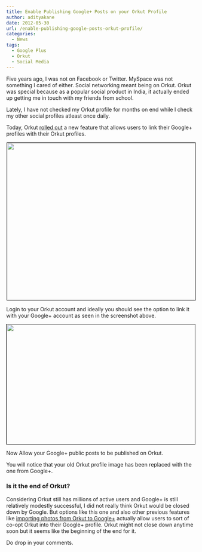 ```yaml
---
title: Enable Publishing Google+ Posts on your Orkut Profile
author: adityakane
date: 2012-05-30
url: /enable-publishing-google-posts-orkut-profile/
categories:
  - News
tags:
  - Google Plus
  - Orkut
  - Social Media
---
```

Five years ago, I was not on Facebook or Twitter. MySpace was not something I cared of either. Social networking meant being on Orkut. Orkut was special because as a popular social product in India, it actually ended up getting me in touch with my friends from school.

Lately, I have not checked my Orkut profile for months on end while I check my other social profiles atleast once daily.

Today, Orkut <a href="http://www.orkut.co.in/Main#CommMsgs?cmm=95114051&tid=5747950476537944237" onclick="_gaq.push(['_trackEvent', 'outbound-article', 'http://www.orkut.co.in/Main#CommMsgs?cmm=95114051&tid=5747950476537944237', 'rolled out']);" >rolled out</a> a new feature that allows users to link their Google+ profiles with their Orkut profiles.

<a href="http://devilsworkshop.org/enable-publishing-google-posts-orkut-profile/gplus_orkut_link/" rel="attachment wp-att-58401"><img class="size-full wp-image-58401 alignnone" style="border: 1px solid black; margin: 1px;" title="Linking Orkut Profile" src="http://cdn.devilsworkshop.org/files/2012/05/gplus_Orkut_link.png" alt="" width="550" height="421" /></a>

Login to your Orkut account and ideally you should see the option to link it with your Google+ account as seen in the screenshot above.

<a href="http://devilsworkshop.org/enable-publishing-google-posts-orkut-profile/orkut_permission_gplus/" rel="attachment wp-att-58404"><img class="size-full wp-image-58404 alignnone" style="border: 1px solid black;" title="Orkut_Permission_gplus" src="http://cdn.devilsworkshop.org/files/2012/05/Orkut_Permission_gplus.png" alt="" width="550" height="321" /></a>

Now Allow your Google+ public posts to be published on Orkut.

You will notice that your old Orkut profile image has been replaced with the one from Google+.

### Is it the end of Orkut?

Considering Orkut still has millions of active users and Google+ is still relatively modestly successful, I did not really think Orkut would be closed down by Google. But options like this one and also other previous features like [importing photos from Orkut to Google+][1] actually allow users to sort of co-opt Orkut into their Google+ profile. Orkut might not close down anytime soon but it seems like the beginning of the end for it.

Do drop in your comments.

 [1]: http://devilsworkshop.org/simplest-move-orkut-albums-google/
